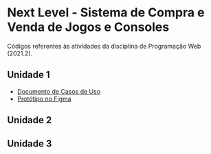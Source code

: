 # Next Level - Sistema de Compra e Venda de Jogos e Consoles
Códigos referentes às atividades da disciplina de Programação Web (2021.2).

## Unidade 1
- <a href="https://docs.google.com/document/d/1J29BUBS0KMMr8B_l7uMKgmap9MvcqaoIfd47ABJ_80w/edit?usp=sharing">Documento de Casos de Uso</a>
- <a href="">Protótipo no Figma</a>

## Unidade 2

## Unidade 3

